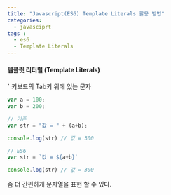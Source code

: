 ```yaml
---
title: "Javascript(ES6) Template Literals 활용 방법"
categories: 
  - javasciprt
tags : 
  - es6
  - Template Literals
---
```


#### 템플릿 리터럴 (Template Literals)

**`** 키보드의 Tab키 위에 있는 문자

```javascript
var a = 100;
var b = 200;

// 기존
var str = "값 = " + (a+b);

console.log(str) // 값 = 300

// ES6
var str = `값 = ${a+b}`

console.log(str) // 값 = 300
```

좀 더 간편하게 문자열을 표현 할 수 있다.